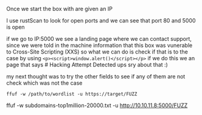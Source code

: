 

Once we start the box with are given an IP 

I use rustScan to look for open ports and we can see that port 80 and 5000 is open

if we go to IP:5000 we see a landing page where we can contact support, since we were told in the machine information that this box was vunerable to Cross-Site Scripting (XXS) so what we can do is check if that is to the case by using 
`<p><script>window.alert()</script></p>` if we do this we an page that says # Hacking Attempt Detected ups sry about that :)

my next thought was to try the other fields to see if any of them are not check which was not the case

```
ffuf -w /path/to/wordlist -u https://target/FUZZ
```

ffuf -w subdomains-top1million-20000.txt -u http://10.10.11.8:5000/FUZZ